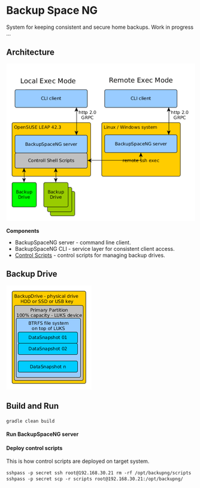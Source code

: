 Backup Space NG
===============
System for keeping consistent and secure home backups. 
Work in progress ...

Architecture
------------
![Architecture](docs/architecture-overview.png)

__Components__
* BackupSpaceNG server - command line client.
* BackupSpaceNG CLI - service layer for consistent client access.
* [Control Scripts](scripts/README.md) - control scripts for managing backup drives.

Backup Drive
------------
![BackupDrive](docs/backup-drive.png)

Build and Run
-------------
```gradle clean build```

#### Run BackupSpaceNG server


#### Deploy control scripts
This is how control scripts are deployed on target system.
```
sshpass -p secret ssh root@192.168.30.21 rm -rf /opt/backupng/scripts
sshpass -p secret scp -r scripts root@192.168.30.21:/opt/backupng/
```
